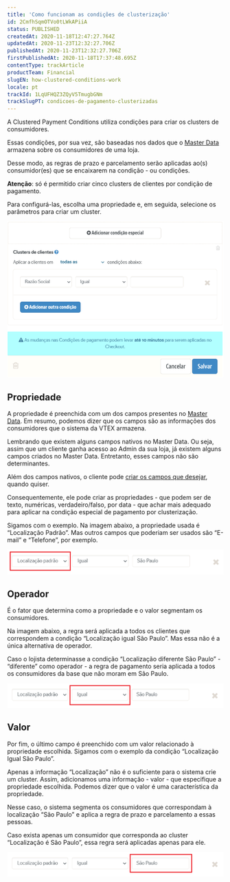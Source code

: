 ```yaml
---
title: 'Como funcionam as condições de clusterização'
id: 2CmfhSqmOTVo0tLWkAPiiA
status: PUBLISHED
createdAt: 2020-11-18T12:47:27.764Z
updatedAt: 2020-11-23T12:32:27.706Z
publishedAt: 2020-11-23T12:32:27.706Z
firstPublishedAt: 2020-11-18T17:37:48.695Z
contentType: trackArticle
productTeam: Financial
slugEN: how-clustered-conditions-work
locale: pt
trackId: 1LqUFHQZ3ZQyV5TmugbGNm
trackSlugPT: condicoes-de-pagamento-clusterizadas
---
```


A Clustered Payment Conditions utiliza condições para criar os clusters de consumidores. 

Essas condições, por sua vez, são baseadas nos dados que o [Master Data](/pt/tutorial/what-is-master-data--4otjBnR27u4WUIciQsmkAw "Master Data") armazena sobre os consumidores de uma loja.

Desse modo, as regras de prazo e parcelamento serão aplicadas ao(s) consumidor(es) que se encaixarem na condição - ou condições. 

<div class="alert alert-danger">
<strong>Atenção</strong>: só é permitido criar cinco clusters de clientes por condição de pagamento.
</div>  

Para configurá-las, escolha uma propriedade e, em seguida, selecione os parâmetros para criar um cluster.

![UI - Pagamentos Clusterizados](https://raw.githubusercontent.com/vtexdocs/help-center-content/refs/heads/main/docs/pt/tracks/clustered-payment-conditions/como-funcionam-as-condicoes-de-clusterizacao_1.png)

## Propriedade

A propriedade é preenchida com um dos campos presentes no [Master Data](/pt/tutorial/entendendo-o-funcionamento-das-consultas-no-master-data--tutorials_4629 "Master Data"). Em resumo, podemos dizer que os campos são as informações dos consumidores que o sistema da VTEX armazena. 

Lembrando que existem alguns campos nativos no Master Data. Ou seja, assim que um cliente ganha acesso ao Admin da sua loja, já existem alguns campos criados no Master Data. Entretanto, esses campos não são determinantes. 

Além dos campos nativos, o cliente pode [criar os campos que desejar](/pt/tutorial/como-crio-um-campo-no-master-data--frequentlyAskedQuestions_1829?&utm_source=autocomplete "criar os campos que desejar "), quando quiser. 

Consequentemente, ele pode criar as propriedades - que podem ser de texto, numéricas, verdadeiro/falso, por data - que achar mais adequado para aplicar na condição especial de pagamento por clusterização. 

Sigamos com o exemplo. Na imagem abaixo, a propriedade usada é “Localização Padrão”. Mas outros campos que poderiam ser usados são “E-mail” e “Telefone”, por exemplo.

![Propriedade - PC](https://raw.githubusercontent.com/vtexdocs/help-center-content/refs/heads/main/docs/pt/tracks/clustered-payment-conditions/como-funcionam-as-condicoes-de-clusterizacao_2.png)

## Operador 

É o fator que determina como a propriedade e o valor segmentam os consumidores.

Na imagem abaixo, a regra será aplicada a todos os clientes que correspondem a condição “Localização igual São Paulo”. Mas essa não é a única alternativa de operador.

Caso o lojista determinasse a condição “Localização diferente São Paulo” - “diferente” como operador - a regra de pagamento seria aplicada a todos os consumidores da base que não moram em São Paulo.

![Operador](https://raw.githubusercontent.com/vtexdocs/help-center-content/refs/heads/main/docs/pt/tracks/clustered-payment-conditions/como-funcionam-as-condicoes-de-clusterizacao_3.png)

## Valor
Por fim, o último campo é preenchido com um valor relacionado à propriedade escolhida. Sigamos com o exemplo da condição “Localização Igual São Paulo”. 

Apenas a informação “Localização” não é o suficiente para o sistema crie um cluster. Assim, adicionamos uma informação - valor - que especifique a propriedade escolhida. Podemos dizer que o valor é uma característica da propriedade. 

Nesse caso, o sistema segmenta os consumidores que correspondam à localização “São Paulo” e aplica a regra de prazo e parcelamento a essas pessoas. 

Caso exista apenas um consumidor que corresponda ao cluster “Localização é São Paulo”, essa regra será aplicadas apenas para ele.

![PC3](https://raw.githubusercontent.com/vtexdocs/help-center-content/refs/heads/main/docs/pt/tracks/clustered-payment-conditions/como-funcionam-as-condicoes-de-clusterizacao_4.png)
